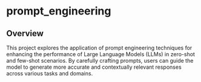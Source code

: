 # prompt_engineering
## Overview
This project explores the application of prompt engineering techniques for enhancing the performance of Large Language Models (LLMs) in zero-shot and few-shot scenarios. By carefully crafting prompts, users can guide the model to generate more accurate and contextually relevant responses across various tasks and domains.
